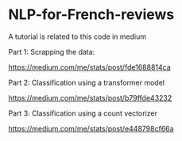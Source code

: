 # NLP-for-French-reviews
A tutorial is related to this code in medium

Part 1: Scrapping the data:

https://medium.com/me/stats/post/fde1688814ca

Part 2: Classification using a transformer model

https://medium.com/me/stats/post/b79ffde43232

Part 3: Classification using a count vectorizer

https://medium.com/me/stats/post/e448798cf66a

